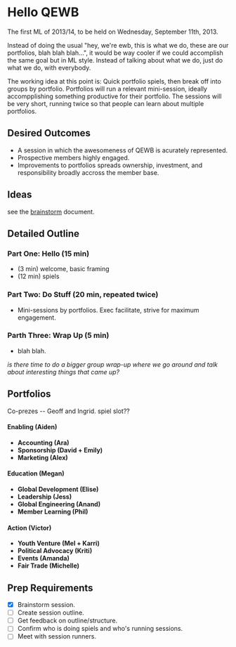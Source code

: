 Hello QEWB
==========

The first ML of 2013/14, to be held on Wednesday, September 11th, 2013.

Instead of doing the usual "hey, we're ewb, this is what we do, these are our portfolios, blah blah blah...", it would be way cooler if we could accomplish the same goal but in ML style. Instead of talking about what we do, just do what we do, with everybody.

The working idea at this point is: Quick portfolio spiels, then break off into groups by portfolio. Portfolios will run a relevant mini-session, ideally accompplishing something productive for their portfolio. The sessions will be very short, running twice so that people can learn about multiple portfolios.


Desired Outcomes
----------------

 * A session in which the awesomeness of QEWB is acurately represented.
 * Prospective members highly engaged.
 * Improvements to portfolios spreads ownership, investment, and responsibility broadly accross the member base.


Ideas
-----

see the [brainstorm](brainstorm.md) document.


Detailed Outline
----------------

### Part One: Hello (15 min)

 * (3 min) welcome, basic framing
 * (12 min) spiels


### Part Two: Do Stuff (20 min, repeated twice)

 * Mini-sessions by portfolios. Exec facilitate, strive for maximum engagement.


### Parth Three: Wrap Up (5 min)

 * blah blah.


_is there time to do a bigger group wrap-up where we go around and talk about interesting things that came up?_


Portfolios
----------

Co-prezes -- Geoff and Ingrid. spiel slot??

#### Enabling (Aiden)

 * **Accounting (Ara)**
 * **Sponsorship (David + Emily)**
 * **Marketing (Alex)**

#### Education (Megan)

 * **Global Development (Elise)**
 * **Leadership (Jess)**
 * **Global Engineering (Anand)**
 * **Member Learning (Phil)**

#### Action (Victor)

 * **Youth Venture (Mel + Karri)**
 * **Political Advocacy (Kriti)**
 * **Events (Amanda)**
 * **Fair Trade (Michelle)**


Prep Requirements
-----------------

 * [x] Brainstorm session.
 * [ ] Create session outline.
 * [ ] Get feedback on outline/structure.
 * [ ] Confirm who is doing spiels and who's running sessions.
 * [ ] Meet with session runners.
